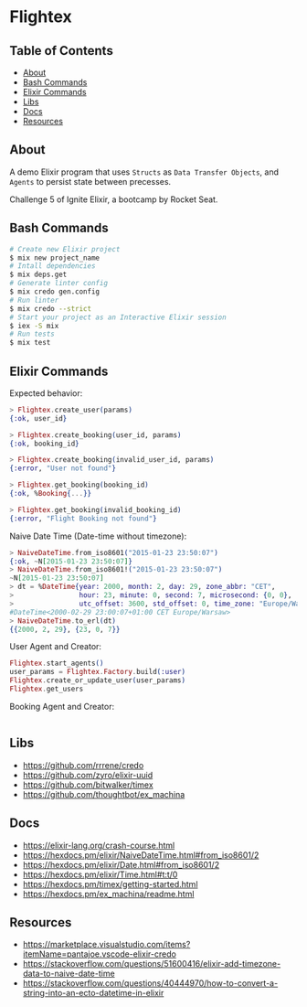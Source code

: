 # Flightex

## Table of Contents

- [About](#about)
- [Bash Commands](#bash_commands)
- [Elixir Commands](#elixir_commands)
- [Libs](#libs)
- [Docs](#docs)
- [Resources](#resources)

## About <a name = "about"></a>

A demo Elixir program that uses `Structs` as `Data Transfer Objects`,
and `Agents` to persist state between precesses.

Challenge 5 of Ignite Elixir, a bootcamp by Rocket Seat.

## Bash Commands <a name = "bash_commands"></a>

```bash
# Create new Elixir project
$ mix new project_name
# Intall dependencies
$ mix deps.get
# Generate linter config
$ mix credo gen.config
# Run linter
$ mix credo --strict
# Start your project as an Interactive Elixir session
$ iex -S mix
# Run tests
$ mix test
```

## Elixir Commands <a name = "elixir_commands"></a>

Expected behavior:

```elixir
> Flightex.create_user(params)
{:ok, user_id}

> Flightex.create_booking(user_id, params)
{:ok, booking_id}

> Flightex.create_booking(invalid_user_id, params)
{:error, "User not found"}

> Flightex.get_booking(booking_id)
{:ok, %Booking{...}}

> Flightex.get_booking(invalid_booking_id)
{:error, "Flight Booking not found"}
```

Naive Date Time (Date-time without timezone):

```elixir
> NaiveDateTime.from_iso8601("2015-01-23 23:50:07")
{:ok, ~N[2015-01-23 23:50:07]}
> NaiveDateTime.from_iso8601!("2015-01-23 23:50:07")
~N[2015-01-23 23:50:07]
> dt = %DateTime{year: 2000, month: 2, day: 29, zone_abbr: "CET",
>                hour: 23, minute: 0, second: 7, microsecond: {0, 0},
>                utc_offset: 3600, std_offset: 0, time_zone: "Europe/Warsaw"}
#DateTime<2000-02-29 23:00:07+01:00 CET Europe/Warsaw>
> NaiveDateTime.to_erl(dt)
{{2000, 2, 29}, {23, 0, 7}}
```

User Agent and Creator:

```elixir
Flightex.start_agents()
user_params = Flightex.Factory.build(:user)
Flightex.create_or_update_user(user_params)
Flightex.get_users
```

Booking Agent and Creator:

```elixir

```

## Libs <a name = "libs"></a>

- https://github.com/rrrene/credo
- https://github.com/zyro/elixir-uuid
- https://github.com/bitwalker/timex
- https://github.com/thoughtbot/ex_machina

## Docs <a name = "docs"></a>

- https://elixir-lang.org/crash-course.html
- https://hexdocs.pm/elixir/NaiveDateTime.html#from_iso8601/2
- https://hexdocs.pm/elixir/Date.html#from_iso8601/2
- https://hexdocs.pm/elixir/Time.html#t:t/0
- https://hexdocs.pm/timex/getting-started.html
- https://hexdocs.pm/ex_machina/readme.html

## Resources <a name = "resources"></a>

- https://marketplace.visualstudio.com/items?itemName=pantajoe.vscode-elixir-credo
- https://stackoverflow.com/questions/51600416/elixir-add-timezone-data-to-naive-date-time
- https://stackoverflow.com/questions/40444970/how-to-convert-a-string-into-an-ecto-datetime-in-elixir
